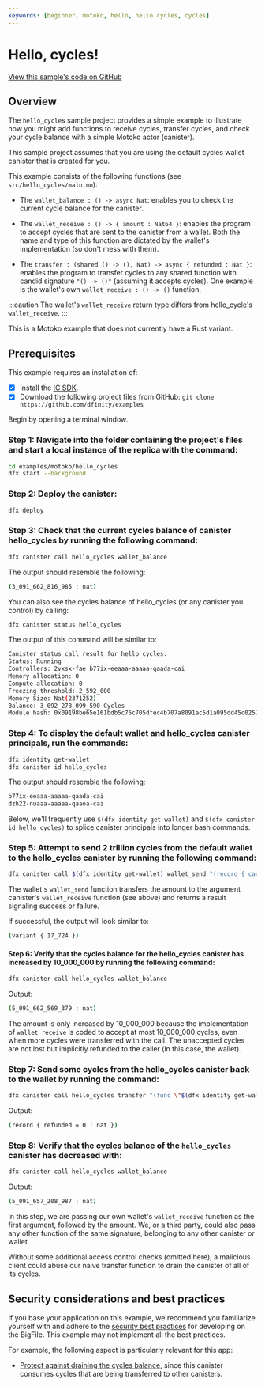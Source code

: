 ```yaml
---
keywords: [beginner, motoko, hello, hello cycles, cycles]
---
```


# Hello, cycles!

[View this sample's code on GitHub](https://github.com/dfinity/examples/tree/master/motoko/hello_cycles)

## Overview

The `hello_cycle`s sample project provides a simple example to illustrate how you might add functions to receive cycles, transfer cycles, and check your cycle balance with a simple Motoko actor (canister).

This sample project assumes that you are using the default cycles wallet canister that is created for you.

This example consists of the following functions (see `src/hello_cycles/main.mo`):

- The `wallet_balance : () -> async Nat`: enables you to check the current cycle balance for the canister.

- The `wallet_receive : () -> { amount : Nat64 }`: enables the program to accept cycles that are sent to the canister from a wallet. Both the name and type of this function are dictated by the wallet's implementation (so don't mess with them).

- The `transfer : (shared () -> (), Nat) -> async { refunded : Nat }`: enables the program to transfer cycles to any shared function with candid signature `"() -> ()"` (assuming it accepts cycles). One example is the wallet's own `wallet_receive : () -> ()` function.

:::caution
The wallet's `wallet_receive` return type differs from hello_cycle's `wallet_receive`.
:::

This is a Motoko example that does not currently have a Rust variant. 

## Prerequisites
This example requires an installation of:

- [x] Install the [IC SDK](https://thebigfile.com/docs/current/developer-docs/setup/install/index.mdx).
- [x] Download the following project files from GitHub: `git clone https://github.com/dfinity/examples`

Begin by opening a terminal window.

### Step 1: Navigate into the folder containing the project's files and start a local instance of the replica with the command:

```bash
cd examples/motoko/hello_cycles
dfx start --background
```

### Step 2: Deploy the canister:

```bash
dfx deploy
```

### Step 3: Check that the current cycles balance of canister hello_cycles by running the following command:

```bash
dfx canister call hello_cycles wallet_balance
```

The output should resemble the following:

```bash
(3_091_662_816_985 : nat)
```

You can also see the cycles balance of hello_cycles (or any canister you control) by calling:

```bash
dfx canister status hello_cycles
```

The output of this command will be similar to:

```bash
Canister status call result for hello_cycles.
Status: Running
Controllers: 2vxsx-fae b77ix-eeaaa-aaaaa-qaada-cai
Memory allocation: 0
Compute allocation: 0
Freezing threshold: 2_592_000
Memory Size: Nat(2371252)
Balance: 3_092_278_099_590 Cycles
Module hash: 0x09198be65e161bdb5c75c705dfec4b707a8091ac5d1a095dd45c025142a1fc43
```

### Step 4: To display the default wallet and hello_cycles canister principals, run the commands:

```bash
dfx identity get-wallet
dfx canister id hello_cycles
```

The output should resemble the following:

```bash
b77ix-eeaaa-aaaaa-qaada-cai
dzh22-nuaaa-aaaaa-qaaoa-cai
```

Below, we'll frequently use `$(dfx identity get-wallet)` and `$(dfx canister id hello_cycles)` to splice canister principals into longer bash commands.

### Step 5: Attempt to send 2 trillion cycles from the default wallet to the hello_cycles canister by running the following command:

```bash
dfx canister call $(dfx identity get-wallet) wallet_send "(record { canister = principal \"$(dfx canister id hello_cycles)\"; amount = (2000000000000:nat64); } )"
```

The wallet's `wallet_send` function transfers the amount to the argument canister's `wallet_receive` function (see above) and returns a result signaling success or failure.

If successful, the output will look similar to:

```bash
(variant { 17_724 })
```

#### Step 6: Verify that the cycles balance for the hello_cycles canister has increased by 10_000_000 by running the following command:

```bash
dfx canister call hello_cycles wallet_balance
```

Output:

```bash
(5_091_662_569_379 : nat)
```

The amount is only increased by 10_000_000 because the implementation of `wallet_receive` is coded to accept at most 10_000_000 cycles, even when more cycles were transferred with the call. The unaccepted cycles are not lost but implicitly refunded to the caller (in this case, the wallet).

### Step 7: Send some cycles from the hello_cycles canister back to the wallet by running the command:

```bash
dfx canister call hello_cycles transfer "(func \"$(dfx identity get-wallet)\".\"wallet_receive\", 5000000)"
```

Output: 

```bash
(record { refunded = 0 : nat })
```

### Step 8: Verify that the cycles balance of the `hello_cycles` canister has decreased with:

```bash
dfx canister call hello_cycles wallet_balance
```

Output:

```bash
(5_091_657_208_987 : nat)
```

In this step, we are passing our own wallet's `wallet_receive` function as the first argument, followed by the amount. We, or a third party, could also pass any other function of the same signature, belonging to any other canister or wallet.

Without some additional access control checks (omitted here), a malicious client could abuse our naive transfer function to drain the canister of all of its cycles.


## Security considerations and best practices

If you base your application on this example, we recommend you familiarize yourself with and adhere to the [security best practices](https://thebigfile.com/docs/current/references/security/) for developing on the BigFile. This example may not implement all the best practices.

For example, the following aspect is particularly relevant for this app:
* [Protect against draining the cycles balance](https://thebigfile.com/docs/current/references/security/rust-canister-development-security-best-practices#protect-against-draining-the-cycles-balance), since this canister consumes cycles that are being transferred to other canisters. 

